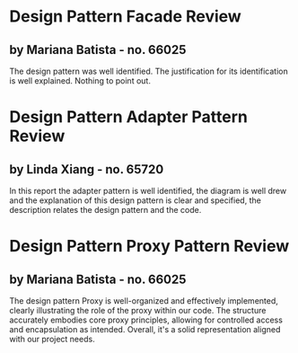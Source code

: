 # Design Pattern Facade Review
## by Mariana Batista - no. 66025
The design pattern was well identified.
The justification for its identification is well explained.
Nothing to point out.

# Design Pattern Adapter Pattern Review
## by Linda Xiang - no. 65720
In this report the adapter pattern is well identified,
the diagram is well drew and the explanation of this design pattern is clear and specified,
the description relates the design pattern and the code.


# Design Pattern Proxy Pattern Review
## by Mariana Batista - no. 66025
The design pattern Proxy is well-organized and effectively implemented, clearly illustrating the role of the proxy within our code. The structure accurately embodies core proxy principles, allowing for controlled access and encapsulation as intended. Overall, it's a solid representation aligned with our project needs.
